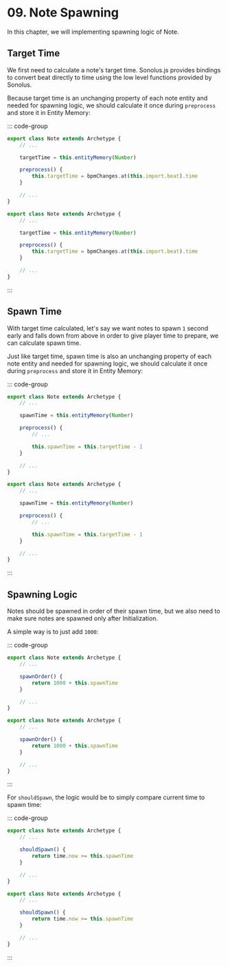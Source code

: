 # 09. Note Spawning

In this chapter, we will implementing spawning logic of Note.

## Target Time

We first need to calculate a note's target time. Sonolus.js provides bindings to convert beat directly to time using the low level functions provided by Sonolus.

Because target time is an unchanging property of each note entity and needed for spawning logic, we should calculate it once during `preprocess` and store it in Entity Memory:

::: code-group

```TypeScript
export class Note extends Archetype {
    // ...

    targetTime = this.entityMemory(Number)

    preprocess() {
        this.targetTime = bpmChanges.at(this.import.beat).time
    }

    // ...
}
```

```JavaScript
export class Note extends Archetype {
    // ...

    targetTime = this.entityMemory(Number)

    preprocess() {
        this.targetTime = bpmChanges.at(this.import.beat).time
    }

    // ...
}
```

:::

## Spawn Time

With target time calculated, let's say we want notes to spawn `1` second early and falls down from above in order to give player time to prepare, we can calculate spawn time.

Just like target time, spawn time is also an unchanging property of each note entity and needed for spawning logic, we should calculate it once during `preprocess` and store it in Entity Memory:

::: code-group

```TypeScript
export class Note extends Archetype {
    // ...

    spawnTime = this.entityMemory(Number)

    preprocess() {
        // ...

        this.spawnTime = this.targetTime - 1
    }

    // ...
}
```

```JavaScript
export class Note extends Archetype {
    // ...

    spawnTime = this.entityMemory(Number)

    preprocess() {
        // ...

        this.spawnTime = this.targetTime - 1
    }

    // ...
}
```

:::

## Spawning Logic

Notes should be spawned in order of their spawn time, but we also need to make sure notes are spawned only after Initialization.

A simple way is to just add `1000`:

::: code-group

```TypeScript
export class Note extends Archetype {
    // ...

    spawnOrder() {
        return 1000 + this.spawnTime
    }

    // ...
}
```

```JavaScript
export class Note extends Archetype {
    // ...

    spawnOrder() {
        return 1000 + this.spawnTime
    }

    // ...
}
```

:::

For `shouldSpawn`, the logic would be to simply compare current time to spawn time:

::: code-group

```TypeScript
export class Note extends Archetype {
    // ...

    shouldSpawn() {
        return time.now >= this.spawnTime
    }

    // ...
}
```

```JavaScript
export class Note extends Archetype {
    // ...

    shouldSpawn() {
        return time.now >= this.spawnTime
    }

    // ...
}
```

:::
